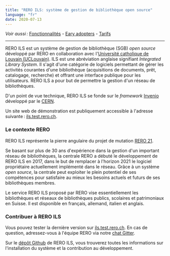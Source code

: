 ```yaml
---
title: "RERO ILS: système de gestion de bibliothèque open source"
language: "fr"
date: 2020-07-13
---
```


*Voir aussi :* [Fonctionnalités](/reroils/features) - [Eary adopters](/reroils/early_adopters) - [Tarifs](/reroils/pricing)

***

RERO ILS est un système de gestion de bibliothèque (SGB) *open source* développé par RERO en collaboration avec l'[Université catholique de Louvain (UCLouvain)](https://uclouvain.be/). ILS est une abréviation anglaise signifiant *Integrated Library System*. Il s'agit d'une catégorie de logiciels permettant de gérer les activités courantes d'une bibliothèque (acquisitions de documents, prêt, catalogage, recherche) et offrant une interface publique pour les utilisateurs. RERO ILS a pour but de permettre la gestion d'un réseau de bibliothèques.

D'un point de vue technique, RERO ILS se fonde sur le *framework* [Invenio](https://invenio-software.org) développé par le [CERN](https://home.cern/).

Un site web de démonstration est publiquement accessible à l'adresse suivante : [ils.test.rero.ch](https://ils.test.rero.ch "Site de démonstration de RERO ILS").

### Le contexte RERO

RERO ILS représente la pierre angulaire du projet de mutation [RERO 21](/about).

Se basant sur plus de 30 ans d'expérience dans la gestion d'un important réseau de bibliothèques, la centrale RERO a débuté le développement de RERO ILS en 2017, dans le but de remplacer à l'horizon 2021 le logiciel propriétaire actuellement implémenté dans le réseau. Grâce à un système *open source*, la centrale peut exploiter le plein potentiel de ses compétences pour satisfaire au mieux les besoins actuels et futurs de ses bibliothèques membres.

Le service RERO ILS proposé par RERO vise essentiellement les bibliothèques et réseaux de bibliothèques publics, scolaires et patrimoniaux en Suisse. Il est disponible en français, allemand, italien et anglais.

### Contribuer à RERO ILS

Vous pouvez tester la dernière version sur [ils.test.rero.ch](https://ils.test.rero.ch/). En cas de question, adressez-vous à l'équipe RERO via notre [chat Gitter](https://gitter.im/rero/reroils).

Sur le [dépôt Github](https://github.com/rero/rero-ils/) de RERO ILS, vous trouverez toutes les informations sur l'installation du système et la contribution au développement.
